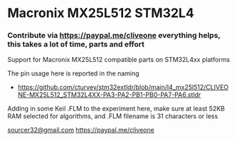 # Macronix MX25L512 STM32L4
### Contribute via   https://paypal.me/cliveone  everything helps, this takes a lot of time, parts and effort

Support for Macronix MX25L512 compatible parts on STM32L4xx platforms

The pin usage here is reported in the naming

 *  https://github.com/cturvey/stm32extldr/blob/main/l4_mx25l512/CLIVEONE-MX25L512_STM32L4XX-PA3-PA2-PB1-PB0-PA7-PA6.stldr

Adding in some Keil .FLM to the experiment here, make sure at least 52KB RAM selected for algorithms, and .FLM filename is 31 characters or less

 sourcer32@gmail.com
 https://paypal.me/cliveone
